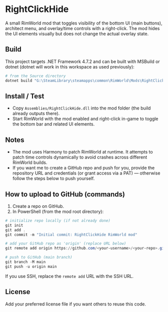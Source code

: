 RightClickHide
================

A small RimWorld mod that toggles visibility of the bottom UI (main buttons), architect menu, and overlay/time controls with a right-click. The mod hides the UI elements visually but does not change the actual overlay state.

Build
-----

This project targets .NET Framework 4.7.2 and can be built with MSBuild or dotnet (dotnet will work in this workspace as used previously):

```powershell
# from the Source directory
dotnet build "G:\SteamLibrary\steamapps\common\RimWorld\Mods\RightClickHide\Source\RightClickHide.csproj"
```

Install / Test
--------------

- Copy `Assemblies/RightClickHide.dll` into the mod folder (the build already outputs there).
- Start RimWorld with the mod enabled and right-click in-game to toggle the bottom bar and related UI elements.

Notes
-----
- The mod uses Harmony to patch RimWorld at runtime. It attempts to patch time controls dynamically to avoid crashes across different RimWorld builds.
- If you want me to create a GitHub repo and push for you, provide the repository URL and credentials (or grant access via a PAT) — otherwise follow the steps below to push yourself.

How to upload to GitHub (commands)
---------------------------------

1. Create a repo on GitHub.
2. In PowerShell (from the mod root directory):

```powershell
# initialize repo locally (if not already done)
git init
git add .
git commit -m "Initial commit: RightClickHide RimWorld mod"

# add your GitHub repo as 'origin' (replace URL below)
git remote add origin https://github.com/<your-username>/<your-repo>.git

# push to GitHub (main branch)
git branch -M main
git push -u origin main
```

If you use SSH, replace the `remote add` URL with the SSH URL.

License
-------
Add your preferred license file if you want others to reuse this code.
